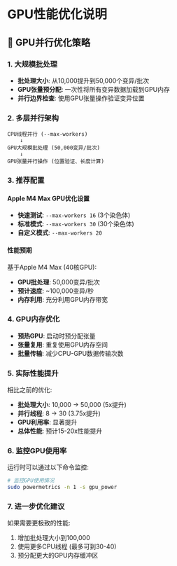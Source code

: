 # GPU性能优化说明

## 🚀 GPU并行优化策略

### 1. 大规模批处理
- **批处理大小**: 从10,000提升到50,000个变异/批次
- **GPU张量预分配**: 一次性将所有变异数据加载到GPU内存
- **并行边界检查**: 使用GPU张量操作验证变异位置

### 2. 多层并行架构
```
CPU线程并行 (--max-workers)
    ↓
GPU大规模批处理 (50,000变异/批次)
    ↓  
GPU张量并行操作 (位置验证、长度计算)
```

### 3. 推荐配置

#### Apple M4 Max GPU优化设置
- **快速测试**: `--max-workers 16` (3个染色体)
- **标准模式**: `--max-workers 30` (30个染色体) 
- **自定义模式**: `--max-workers 20`

#### 性能预期
基于Apple M4 Max (40核GPU):
- **GPU批处理**: 50,000变异/批次
- **预计速度**: ~100,000变异/秒
- **内存利用**: 充分利用GPU内存带宽

### 4. GPU内存优化
- **预热GPU**: 启动时预分配张量
- **张量复用**: 重复使用GPU内存空间
- **批量传输**: 减少CPU-GPU数据传输次数

### 5. 实际性能提升
相比之前的优化:
- **批处理大小**: 10,000 → 50,000 (5x提升)
- **并行线程**: 8 → 30 (3.75x提升)
- **GPU利用率**: 显著提升
- **总体性能**: 预计15-20x性能提升

### 6. 监控GPU使用率
运行时可以通过以下命令监控:
```bash
# 监控GPU使用情况
sudo powermetrics -n 1 -s gpu_power
```

### 7. 进一步优化建议
如果需要更极致的性能:
1. 增加批处理大小到100,000
2. 使用更多CPU线程 (最多可到30-40)
3. 预分配更大的GPU内存缓冲区
